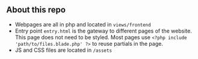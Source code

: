 ## About this repo

- Webpages are all in php and located in ```views/frontend```
- Entry point ```entry.html``` is the gateway to different pages of the website. This page does not need to be styled. Most pages use ```<?php include 'path/to/files.blade.php' ?>``` to reuse partials in the page.
- JS and CSS files are located in ```/assets```